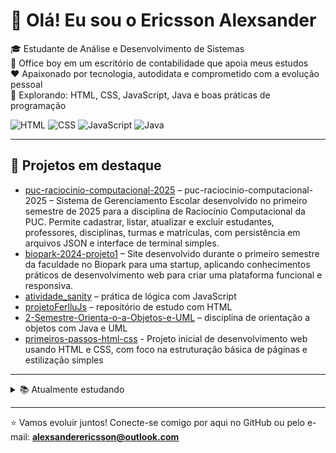 # 👋 Olá! Eu sou o Ericsson Alexsander

🎓 Estudante de Análise e Desenvolvimento de Sistemas  
💼 Office boy em um escritório de contabilidade que apoia meus estudos  
❤️ Apaixonado por tecnologia, autodidata e comprometido com a evolução pessoal  
🚀 Explorando: HTML, CSS, JavaScript, Java e boas práticas de programação  

![HTML](https://img.shields.io/badge/HTML-5-orange)
![CSS](https://img.shields.io/badge/CSS-3-blue)
![JavaScript](https://img.shields.io/badge/JavaScript-yellow)
![Java](https://img.shields.io/badge/Java-red)

---

## 📌 Projetos em destaque
- [puc-raciocinio-computacional-2025](https://github.com/EricssonAlexsander01/puc-raciocinio-computacional.git) – puc-raciocinio-computacional-2025 – Sistema de Gerenciamento Escolar desenvolvido no primeiro semestre de 2025 para a disciplina de Raciocínio Computacional da PUC. Permite cadastrar, listar, atualizar e excluir estudantes, professores, disciplinas, turmas e matrículas, com persistência em arquivos JSON e interface de terminal simples.
- [biopark-2024-projeto1](https://github.com/EricssonAlexsander01/biopark-2024-projeto1.git) – Site desenvolvido durante o primeiro semestre da faculdade no Biopark para uma startup, aplicando conhecimentos práticos de desenvolvimento web para criar uma plataforma funcional e responsiva. 
- [atividade_sanity](https://github.com/EricssonAlexsander01/atividade_sanity) – prática de lógica com JavaScript  
- [projetoFerlluJs](https://github.com/EricssonAlexsander01/projetoFerlluJs) – repositório de estudo com HTML  
- [2-Semestre-Orienta-o-a-Objetos-e-UML](https://github.com/EricssonAlexsander01/2-Semestre-Orienta-o-a-Objetos-e-UML) – disciplina de orientação a objetos com Java e UML
- [primeiros-passos-html-css](https://github.com/EricssonAlexsander01/primeiros-passos-html-css.git) - Projeto inicial de desenvolvimento web usando HTML e CSS, com foco na estruturação básica de páginas e estilização simples

---

<details>
  <summary>📚 Atualmente estudando</summary>

- Estatística aplicada à computação  
- Fundamentos da filosofia e raciocínio computacional  
- Modelagem de sites e lógica de programação  

</details>

---

⭐ Vamos evoluir juntos! Conecte-se comigo por aqui no GitHub ou pelo e-mail: **alexsanderericsson@outlook.com**

